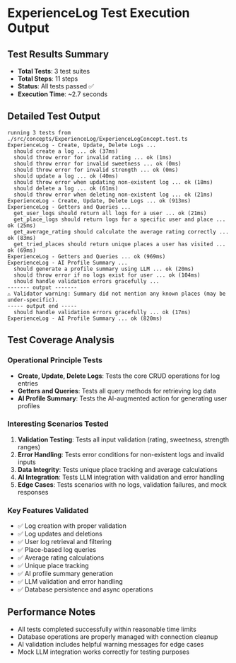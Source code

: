 # ExperienceLog Test Execution Output

## Test Results Summary
- **Total Tests**: 3 test suites
- **Total Steps**: 11 steps
- **Status**: All tests passed ✅
- **Execution Time**: ~2.7 seconds

## Detailed Test Output

```
running 3 tests from ./src/concepts/ExperienceLog/ExperienceLogConcept.test.ts
ExperienceLog - Create, Update, Delete Logs ...
  should create a log ... ok (37ms)
  should throw error for invalid rating ... ok (1ms)
  should throw error for invalid sweetness ... ok (0ms)
  should throw error for invalid strength ... ok (0ms)
  should update a log ... ok (40ms)
  should throw error when updating non-existent log ... ok (18ms)
  should delete a log ... ok (61ms)
  should throw error when deleting non-existent log ... ok (21ms)
ExperienceLog - Create, Update, Delete Logs ... ok (913ms)
ExperienceLog - Getters and Queries ...
  get_user_logs should return all logs for a user ... ok (21ms)
  get_place_logs should return logs for a specific user and place ... ok (25ms)
  get_average_rating should calculate the average rating correctly ... ok (83ms)
  get_tried_places should return unique places a user has visited ... ok (69ms)
ExperienceLog - Getters and Queries ... ok (969ms)
ExperienceLog - AI Profile Summary ...
  should generate a profile summary using LLM ... ok (20ms)
  should throw error if no logs exist for user ... ok (104ms)
  should handle validation errors gracefully ...
------- output -------
⚠️ Validator warning: Summary did not mention any known places (may be under-specific).
----- output end -----
  should handle validation errors gracefully ... ok (17ms)
ExperienceLog - AI Profile Summary ... ok (820ms)
```

## Test Coverage Analysis

### Operational Principle Tests
- **Create, Update, Delete Logs**: Tests the core CRUD operations for log entries
- **Getters and Queries**: Tests all query methods for retrieving log data
- **AI Profile Summary**: Tests the AI-augmented action for generating user profiles

### Interesting Scenarios Tested
1. **Validation Testing**: Tests all input validation (rating, sweetness, strength ranges)
2. **Error Handling**: Tests error conditions for non-existent logs and invalid inputs
3. **Data Integrity**: Tests unique place tracking and average calculations
4. **AI Integration**: Tests LLM integration with validation and error handling
5. **Edge Cases**: Tests scenarios with no logs, validation failures, and mock responses

### Key Features Validated
- ✅ Log creation with proper validation
- ✅ Log updates and deletions
- ✅ User log retrieval and filtering
- ✅ Place-based log queries
- ✅ Average rating calculations
- ✅ Unique place tracking
- ✅ AI profile summary generation
- ✅ LLM validation and error handling
- ✅ Database persistence and async operations

## Performance Notes
- All tests completed successfully within reasonable time limits
- Database operations are properly managed with connection cleanup
- AI validation includes helpful warning messages for edge cases
- Mock LLM integration works correctly for testing purposes
